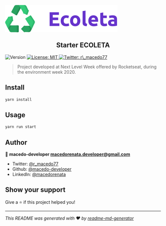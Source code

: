 <img align="center" src="./public/assets/logo.svg" alt="Ecoleta"/>
<h2 align="center">Starter ECOLETA</h2>
<p>
  <img alt="Version" src="https://img.shields.io/badge/version-1.0.0-blue.svg?cacheSeconds=2592000" />
  <a href="#" target="_blank">
    <img alt="License: MIT" src="https://img.shields.io/badge/License-MIT-yellow.svg" />
  </a>
  <a href="https://twitter.com/r_macedo77" target="_blank">
    <img alt="Twitter: r\_macedo77" src="https://img.shields.io/twitter/follow/r_macedo77.svg?style=social" />
  </a>
</p>

> Project developed at Next Level Week offered by Rocketseat, during the environment week 2020.

## Install

```sh
yarn install
```

## Usage

```sh
yarn run start
```

## Author

👤 **macedo-developer <macedorenata.developer@gmail.com>**

- Twitter: [@r_macedo77](https://twitter.com/r_macedo77)
- Github: [@macedo-developer](https://github.com/macedo-developer)
- LinkedIn: [@macedorenata](https://linkedin.com/in/macedorenata)

## Show your support

Give a ⭐️ if this project helped you!

---

_This README was generated with ❤️ by [readme-md-generator](https://github.com/kefranabg/readme-md-generator)_
